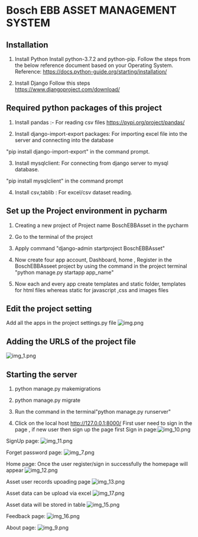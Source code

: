 # Bosch EBB ASSET MANAGEMENT SYSTEM

## Installation

1. Install Python
Install python-3.7.2 and python-pip. Follow the steps from the below reference document based on your Operating System. Reference: https://docs.python-guide.org/starting/installation/
   
   
2. Install Django
Follow this steps https://www.djangoproject.com/download/
   
## Required python packages of this project

1. Install pandas :- For reading csv files
https://pypi.org/project/pandas/
   

2. Install django-import-export packages: For importing excel file into the server and connecting into the database

"pip install django-import-export" in the command prompt. 


3. Install mysqlclient: For connecting from django server to mysql database.

"pip install mysqlclient" in the command prompt


4. Install csv,tablib : For excel/csv dataset reading.
   
## Set up  the Project environment in pycharm
1) Creating a new project of Project name BoschEBBAsset in the pycharm

2) Go to the terminal of the project

3) Apply command "django-admin startproject BoschEBBAsset"

4) Now create four app account, Dashboard, home , Register in the BoschEBBAsseet project by using the command in the project terminal "python manage.py startapp app_name"

5) Now each and every app create templates and static folder, templates for html files whereas static for javascript ,css and images files

## Edit the project setting

Add all the apps in the project settings.py file
![img.png](img.png)

## Adding the URLS of the project file
![img_1.png](img_1.png)

## Starting the server
1) python manage.py makemigrations

2) python manage.py migrate

3) Run the command in the terminal"python manage.py runserver"

4) Click on the local host http://127.0.0.1:8000/
First user need to sign in the page , if new user
   then sign up the page first
Sign in page:![img_10.png](img_10.png)
   
SignUp page:
![img_11.png](img_11.png)

Forget password page:
![img_7.png](img_7.png)

Home page:
Once the user register/sign in successfully the homepage will appear
![img_12.png](img_12.png)


Asset user records upoading page
![img_13.png](img_13.png)

Asset data can be upload via excel 
![img_17.png](img_17.png)

Asset data will be stored in table
![img_15.png](img_15.png)

Feedback page:
![img_16.png](img_16.png)

About page:
![img_9.png](img_9.png)

   




   